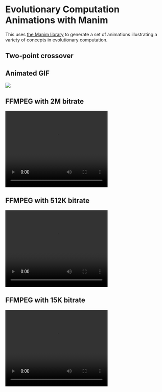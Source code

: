 # Evolutionary Computation Animations with Manim

This uses [the Manim library](https://docs.manim.community/en/stable/index.html)
to generate a set of animations illustrating a variety of concepts in evolutionary
computation.

## Two-point crossover

## Animated GIF

![](animations/TwoPointCrossoverScene_ManimCE_v0.19.0.gif)

## FFMPEG with 2M bitrate

<video width="320" height="240" controls autoplay loop> <source src="animations/output.webm" type="video/webm; codecs='vp9'"> Your browser does not support the video tag. </video>

## FFMPEG with 512K bitrate

<video width="320" height="240" controls autoplay loop> <source src="animations/output_512K.webm" type="video/webm; codecs='vp9'"> Your browser does not support the video tag. </video>

## FFMPEG with 15K bitrate

<video width="320" height="240" controls autoplay loop> <source src="animations/output_15K.webm" type="video/webm; codecs='vp9'"> Your browser does not support the video tag. </video>
